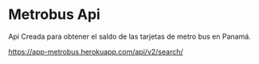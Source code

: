 # Metrobus Api
Api Creada para obtener el saldo de las tarjetas de metro bus en Panamá.

https://app-metrobus.herokuapp.com/api/v2/search/<cardID>